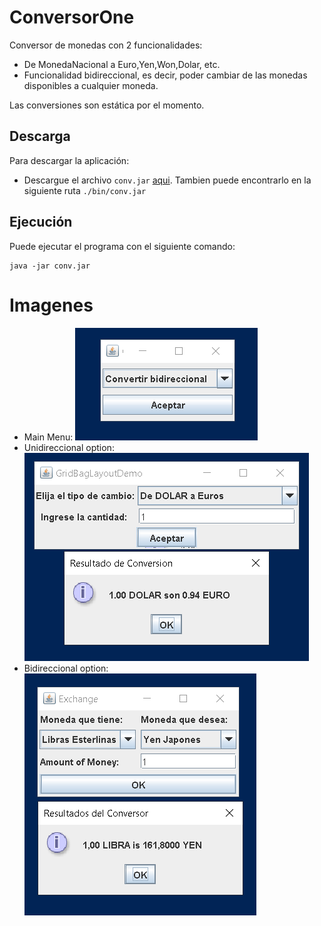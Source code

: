 # ConversorOne
Conversor de monedas con 2 funcionalidades:
- De MonedaNacional a Euro,Yen,Won,Dolar, etc.
- Funcionalidad bidireccional, es decir, poder cambiar de las monedas disponibles a cualquier moneda.

Las conversiones son estática por el momento.

## Descarga

Para descargar la aplicación:
- Descargue el archivo `conv.jar` [aqui](./bin/conv.jar). Tambien puede encontrarlo en la siguiente ruta `./bin/conv.jar`

## Ejecución
Puede ejecutar el programa con el siguiente comando:
```console
java -jar conv.jar
```
# Imagenes

- Main Menu:
![Main Option](./imgs/mainOptions.PNG)
- Unidireccional option:
![Unidireccional Option](./imgs/unidireccionalOption.PNG)
- Bidireccional option:
![Bidireccional Option](./imgs/bidireccionalOption.PNG)